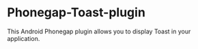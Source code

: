 Phonegap-Toast-plugin
=====================

This Android Phonegap plugin allows you to display Toast in your application.